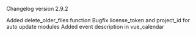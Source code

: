 Changelog version 2.9.2
 
Added delete_older_files function
Bugfix license_token and project_id for auto update modules
Added event description in vue_calendar
